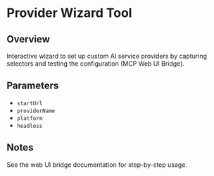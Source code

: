 # Provider Wizard Tool

## Overview
Interactive wizard to set up custom AI service providers by capturing selectors and testing the configuration (MCP Web UI Bridge).

## Parameters
- `startUrl`
- `providerName`
- `platform`
- `headless`

## Notes
See the web UI bridge documentation for step-by-step usage.

